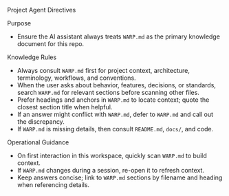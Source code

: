 Project Agent Directives

Purpose

- Ensure the AI assistant always treats `WARP.md` as the primary knowledge document for this repo.

Knowledge Rules

- Always consult `WARP.md` first for project context, architecture, terminology, workflows, and conventions.
- When the user asks about behavior, features, decisions, or standards, search `WARP.md` for relevant sections before scanning other files.
- Prefer headings and anchors in `WARP.md` to locate context; quote the closest section title when helpful.
- If an answer might conflict with `WARP.md`, defer to `WARP.md` and call out the discrepancy.
- If `WARP.md` is missing details, then consult `README.md`, `docs/`, and code.

Operational Guidance

- On first interaction in this workspace, quickly scan `WARP.md` to build context.
- If `WARP.md` changes during a session, re-open it to refresh context.
- Keep answers concise; link to `WARP.md` sections by filename and heading when referencing details.
